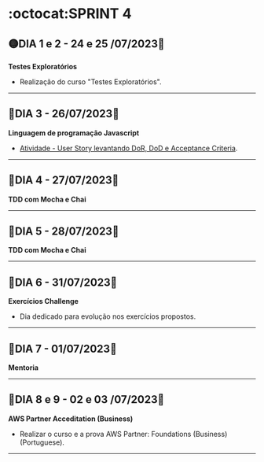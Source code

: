 # :octocat:SPRINT 4
## :yellow_circle:DIA 1 e 2 - 24 e 25 /07/2023:pushpin:
**Testes Exploratórios**
- Realização do curso "Testes Exploratórios".
---
## :red_circle:DIA 3 - 26/07/2023:pushpin:
**Linguagem de programação Javascript**
- [Atividade - User Story levantando DoR, DoD e Acceptance Criteria](https://github.com/AndressaComp/SPRINTs/issues/36#issue-1799924750).
---
## :red_circle:DIA 4 - 27/07/2023:pushpin:
**TDD com Mocha e Chai**

---
## :red_circle:DIA 5 - 28/07/2023:pushpin:
**TDD com Mocha e Chai**

---
## :red_circle:DIA 6 - 31/07/2023:pushpin:
**Exercícios Challenge**
- Dia dedicado para evolução nos exercícios propostos.
---
## :red_circle:DIA 7 - 01/07/2023:pushpin:
**Mentoria**

---
## :red_circle:DIA 8 e 9 - 02 e 03 /07/2023:pushpin:
**AWS Partner Acceditation (Business)**
- Realizar o curso e a prova AWS Partner: Foundations (Business) (Portuguese).
---
